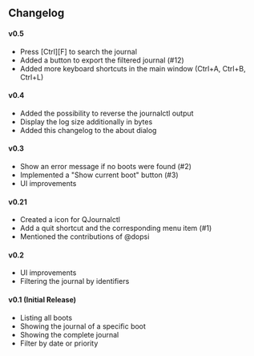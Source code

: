 ## Changelog

#### v0.5
* Press [Ctrl][F] to search the journal
* Added a button to export the filtered journal (#12)
* Added more keyboard shortcuts in the main window (Ctrl+A, Ctrl+B, Ctrl+L)


#### v0.4
* Added the possibility to reverse the journalctl output
* Display the log size additionally in bytes
* Added this changelog to the about dialog


#### v0.3
* Show an error message if no boots were found (#2)
* Implemented a "Show current boot" button (#3)
* UI improvements


#### v0.21
* Created a icon for QJournalctl
* Add a quit shortcut and the corresponding menu item (#1)
* Mentioned the contributions of @dopsi


#### v0.2
* UI improvements
* Filtering the journal by identifiers


#### v0.1 (Initial Release)
* Listing all boots
* Showing the journal of a specific boot
* Showing the complete journal
* Filter by date or priority
